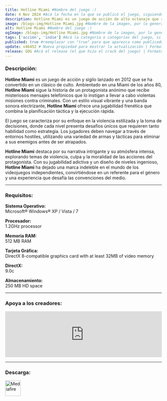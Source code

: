 ```yaml
---
title: Hotline Miami #Nombre del juego :)
date: 4 Nov 2024 #Acá la fecha en la que se publicó el juego, siguiendo este formato: Dia "30", Mes "Oct", Año "2024" = como debe quedar: 30 Oct 2024
description: Hotline Miami es un juego de acción de alto octanaje que rebosa brutalidad es estado puro, violentos tiroteos y demoledores combates cuerpo a cuerpo. #Acá una mini descripción del juego
image: /blogs-img/Hotline Miami.jpg #Nombre de la imagen, por lo general es exactamente el mismo nombre que el juego excluyendo lo ":" (Dos puntos)
alt: Hotline Miami #Nombre del juego :)
ogImage: /blogs-img/Hotline Miami.jpg #Nombre de la imagen, por lo general es exactamente el mismo nombre que el juego excluyendo lo ":" (Dos puntos)
tags: ['acción', 'indie'] #Acá la categoría o categorías del juego, si es más de una se coloca en este formato: ['categoría1', 'categoría2']
published: true #reemplazar con "true" para que aparezca como publicado
update: v46452 # Nueva propiedad para mostrar la actualización | Formato: v1.0.0
release: GOG #Acá el release (el que hizo el crack del juego) | Formato: Nicolhetti
---
```


<!--En VSCode seleccionando una palabra, por ejemplo: "Hotline Miami" y apretando Ctrl+F2 se seleccionan todas las palabras iguales-->

### Descripción:
**Hotline Miami** es un juego de acción y sigilo lanzado en 2012 que se ha convertido en un clásico de culto. Ambientado en una Miami de los años 80, **Hotline Miami** sigue la historia de un protagonista anónimo que recibe misteriosos mensajes telefónicos que lo instigan a llevar a cabo violentas misiones contra criminales. Con un estilo visual vibrante y una banda sonora electrizante, **Hotline Miami** ofrece una jugabilidad frenética que combina la planificación táctica y la ejecución rápida.

El juego se caracteriza por su enfoque en la violencia estilizada y la toma de decisiones, donde cada nivel presenta desafíos únicos que requieren tanto habilidad como estrategia. Los jugadores deben navegar a través de entornos hostiles, utilizando una variedad de armas y tácticas para eliminar a sus enemigos antes de ser atrapados. 

**Hotline Miami** destaca por su narrativa intrigante y su atmósfera intensa, explorando temas de violencia, culpa y la moralidad de las acciones del protagonista. Con su jugabilidad adictiva y un diseño de niveles ingenioso, **Hotline Miami** ha dejado una marca indeleble en el mundo de los videojuegos independientes, convirtiéndose en un referente para el género y una experiencia que desafía las convenciones del medio.
<!--Prompt para Chat-GPT: Hazme una descripción para el juego "Hotline Miami" y cada que menciones "Hotline Miami" ponlo en negrita -->

---

### Requisitos:
**Sistema Operativo:**  
Microsoft® Windows® XP / Vista / 7

**Procesador:**  
1.2GHz processor

**Memoria RAM:**  
512 MB RAM

**Tarjeta Gráfica:**  
DirectX 8-compatible graphics card with at least 32MB of video memory

**DirectX:**  
9.0c

**Almacenamiento:**  
250 MB HD space

<!--Si falta o sobra un requisito se quita o se agrega manteniendo el mismo formato-->

---

### Apoya a los creadores:
<iframe src="https://store.steampowered.com/widget/219150/" frameborder="0" style="background-color: transparent; width: 100% !important; aspect-ratio: 646 / 190;"></iframe>

<!--Reemplazar los numeros (AppID) del juego (en este caso 2668510) por el numero (AppID) correspondiente con el juego a publicar-->
<!--El AppID se encuentra en la URL del Juego en Steam-->

---

### Descarga:

[<img src="https://gist.github.com/cxmeel/0dbc95191f239b631c3874f4ccf114e2/raw/download.svg" alt="Mediafire" height="50" />](https://www.mediafire.com/file/vx8xswcuul42xxz/Hotline_Miami_-_By_Nicolhetti_Projects.zip/file)

<!-- # se debe reemplazar por el link de descarga-->

<!--NOMBRE-DEL-SERVICIO se debe reemplazar por el servicio donde está subido el juego-->